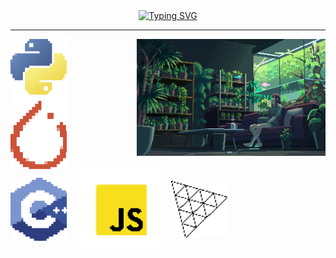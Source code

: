 <div align="center">
  <a href="https://git.io/typing-svg"><img src="https://readme-typing-svg.herokuapp.com?font=Fira+Code&pause=1000&center=true&vCenter=true&width=435&lines=Hey+Greetings!;Welcome+to+my+place!!;" alt="Typing SVG" /></a>
  <hr>
</div>
<img align="right" src="https://github.com/Jorgelzn/Jorgelzn/blob/main/media/myplace.gif" align="center" width="60%"/>
<div>
  <img align="center" src="https://github.com/Jorgelzn/Jorgelzn/blob/main/media/python.png?raw=true" width="90vw"/>
  &emsp;
  <img align="center" src="https://github.com/Jorgelzn/Jorgelzn/blob/main/media/pytorch.png?raw=true" width="90vw"/>
  &emsp;
  <img align="center" src="https://github.com/Jorgelzn/Jorgelzn/blob/main/media/c++.png?raw=true" width="90vw"/>
  &emsp;
  <img align="center" src="https://github.com/Jorgelzn/Jorgelzn/blob/main/media/js.png?raw=true" width="130vw"/>
  &ensp;
  <img align="center" src="https://github.com/Jorgelzn/Jorgelzn/blob/main/media/three.png?raw=true" width="90vw"/>
</div>





